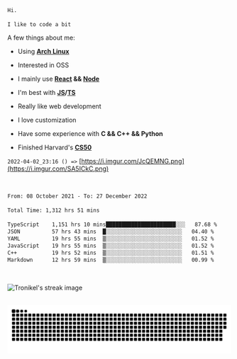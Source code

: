 ```
Hi.

I like to code a bit
```

A few things about me:

-   Using **[Arch Linux](https://archlinux.org/)**

-   Interested in OSS

-   I mainly use **[React](https://reactjs.org/) && [Node](https://nodejs.org/en/)**

-   I'm best with **[JS](https://www.javascript.com/)/[TS](https://www.typescriptlang.org/)**

-   Really like web development

-   I love customization

-   Have some experience with **C && C++ && Python**

-   Finished Harvard's **[CS50](https://cs50.harvard.edu)**

`2022-04-02_23:16 () =>` [https://i.imgur.com/JcQEMNG.png](https://i.imgur.com/SA5ICkC.png)

<br>

<!--START_SECTION:waka-->

```text
From: 08 October 2021 - To: 27 December 2022

Total Time: 1,312 hrs 51 mins

TypeScript    1,151 hrs 10 mins██████████████████████░░░   87.68 %
JSON          57 hrs 43 mins  █░░░░░░░░░░░░░░░░░░░░░░░░   04.40 %
YAML          19 hrs 55 mins  ▒░░░░░░░░░░░░░░░░░░░░░░░░   01.52 %
JavaScript    19 hrs 55 mins  ▒░░░░░░░░░░░░░░░░░░░░░░░░   01.52 %
C++           19 hrs 52 mins  ▒░░░░░░░░░░░░░░░░░░░░░░░░   01.51 %
Markdown      12 hrs 59 mins  ▒░░░░░░░░░░░░░░░░░░░░░░░░   00.99 %
```

<!--END_SECTION:waka-->

<br>

<p><img align="center" src="https://github-readme-streak-stats.herokuapp.com/?user=Tronikelis&theme=dark" alt="Tronikel's streak image" /></p>

<br>

<img title="" src="https://raw.githubusercontent.com/Tronikelis/Tronikelis/output/github-contribution-grid-snake.svg" alt="very cool snake thingey" data-align="left">
